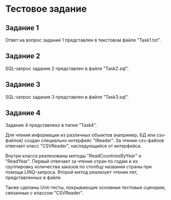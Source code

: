 # Тестовое задание

## Задание 1

Ответ на вопрос задания 1 представлен в текстовом файле "Task1.txt".

## Задание 2

SQL-запрос задания 2 представлен в файле "Task2.sql".

## Задание 3

SQL-запрос задания 3 представлен в файле "Task3.sql".

## Задание 4

Задание 4 представлено в папке "Task4".

Для чтения информации из различных объектов (например, БД или csv-файлов) создан специально интерфейс "IReader". За чтение csv-файлов отвечает класс "CSVReader", наследующийся от интерфейса.

Внутри класса реализованы методы "ReadCountriesByYear" и "ReadYear". Первый отвечает за чтение стран по годам и их группировку количества заказов по столбцу названия страны при помощи LINQ-запроса. Второй метод реализует чтение лет, представленных в файле.

Также сделаны Unit-тесты, покрывающие основные тестовые сценарии, связанные с классом "CSVReader".

